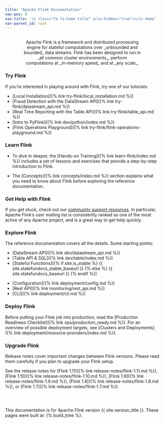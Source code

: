 ```yaml
---
title: "Apache Flink Documentation"
nav-pos: 0
nav-title: '<i class="fa fa-home title" aria-hidden="true"></i> Home'
nav-parent_id: root
---
```

<!--
Licensed to the Apache Software Foundation (ASF) under one
or more contributor license agreements.  See the NOTICE file
distributed with this work for additional information
regarding copyright ownership.  The ASF licenses this file
to you under the Apache License, Version 2.0 (the
"License"); you may not use this file except in compliance
with the License.  You may obtain a copy of the License at

  http://www.apache.org/licenses/LICENSE-2.0

Unless required by applicable law or agreed to in writing,
software distributed under the License is distributed on an
"AS IS" BASIS, WITHOUT WARRANTIES OR CONDITIONS OF ANY
KIND, either express or implied.  See the License for the
specific language governing permissions and limitations
under the License.
-->

<p style="margin: 30px 60px 0 60px;text-align: center" markdown="1">
Apache Flink is a framework and distributed processing engine for stateful computations over _unbounded and bounded_ data streams. Flink has been designed to run in _all common cluster environments_, perform computations at _in-memory speed_ and at _any scale_.
</p>

<div class="row">
<div class="col-sm-6" markdown="1">

### Try Flink

If you’re interested in playing around with Flink, try one of our tutorials:

* [Local Installation]({% link try-flink/local_installation.md %})
* [Fraud Detection with the DataStream API]({% link try-flink/datastream_api.md %})
* [Real Time Reporting with the Table API]({% link try-flink/table_api.md %})
* [Intro to PyFlink]({% link dev/python/index.md %})
* [Flink Operations Playground]({% link try-flink/flink-operations-playground.md %})

### Learn Flink

* To dive in deeper, the [Hands-on Training]({% link learn-flink/index.md %}) includes a set of lessons and exercises that provide a step-by-step introduction to Flink.

* The [Concepts]({% link concepts/index.md %}) section explains what you need to know about Flink before exploring the reference documentation.

### Get Help with Flink

If you get stuck, check out our [community support resources](https://flink.apache.org/community.html). In particular, Apache Flink’s user mailing list is consistently ranked as one of the most active of any Apache project, and is a great way to get help quickly.

</div>
<div class="col-sm-6" markdown="1">

### Explore Flink

The reference documentation covers all the details. Some starting points:

<div class="row">
<div class="col-sm-6" markdown="1">

* [DataStream API]({% link dev/datastream_api.md %})
* [Table API &amp; SQL]({% link dev/table/index.md %})
* [Stateful Functions]({% if site.is_stable %} {{ site.statefundocs_stable_baseurl }} {% else %} {{ site.statefundocs_baseurl }} {% endif %})

</div>
<div class="col-sm-6" markdown="1">

* [Configuration]({% link deployment/config.md %})
* [Rest API]({% link monitoring/rest_api.md %})
* [CLI]({% link deployment/cli.md %})

</div>
</div>

### Deploy Flink

Before putting your Flink job into production, read the [Production Readiness Checklist]({% link ops/production_ready.md %}). For an overview of possible deployment targets, see [Clusters and Deployments]({% link deployment/resource-providers/index.md %}). 

### Upgrade Flink

Release notes cover important changes between Flink versions. Please read them carefully if you plan to upgrade your Flink setup.

See the release notes for [Flink 1.11]({% link release-notes/flink-1.11.md %}), [Flink 1.10]({% link release-notes/flink-1.10.md %}), [Flink 1.9]({% link release-notes/flink-1.9.md %}), [Flink 1.8]({% link release-notes/flink-1.8.md %}), or [Flink 1.7]({% link release-notes/flink-1.7.md %}).

</div>
</div>

<div style="margin: 40px 0 0 0; position: relative; top: 20px;">
<p>
This documentation is for Apache Flink version {{ site.version_title }}. These pages were built at: {% build_time %}.
</p>
</div>
